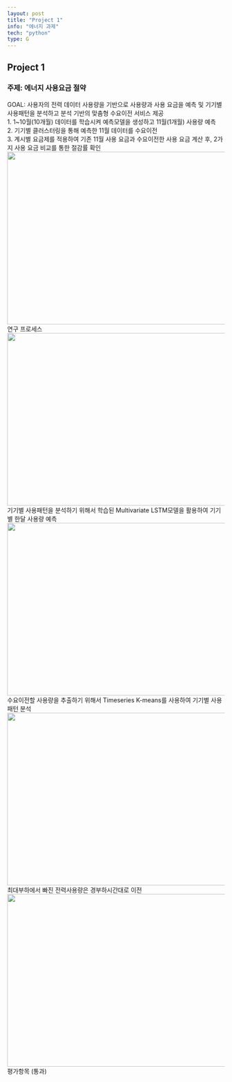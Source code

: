 ```yaml
---
layout: post
title: "Project 1"
info: "에너지 과제"
tech: "python"
type: G
---
```


## Project 1
### 주제: 에너지 사용요금 절약
GOAL: 사용자의 전력 데이터 사용량을 기반으로 사용량과 사용 요금을 예측 및 기기별 사용패턴을 분석하고 분석 기반의 맞춤형 수요이전 서비스 제공
<br/> 1. 1~10월(10개월) 데이터를 학습시켜 예측모델을 생성하고 11월(1개월) 사용량 예측
<br/> 2. 기기별 클러스터링을 통해 예측한 11월 데이터를 수요이전
<br/> 3. 계시별 요금제를 적용하여 기존 11월 사용 요금과 수요이전한 사용 요금 계산 후, 2가지 사용 요금 비교를 통한 절감률 확인
<br/> <img src = "https://github.com/kjhwan98/kjhwan98.github.io/assets/104756502/17ce2033-24ae-471d-9634-12facc16ed02" width="600" height="400"/>
<br/> 연구 프로세스
<br/> <img src = "https://github.com/kjhwan98/kjhwan98.github.io/assets/104756502/c003d547-0f88-4aba-ad97-8f84b937f9e5" width="600" height="400"/>
<br/> 기기별 사용패턴을 분석하기 위해서 학습된 Multivariate LSTM모델을 활용하여 기기별 한달 사용량 예측 
<br/> <img src = "https://github.com/kjhwan98/kjhwan98.github.io/assets/104756502/ec0bfc04-d070-4b1c-aac6-ae062a691ce6" width="600" height="400"/>
<br/> 수요이전할 사용량을 추출하기 위해서 Timeseries K-means를 사용하여 기기별 사용패턴 분석
<br/> <img src = "https://github.com/kjhwan98/kjhwan98.github.io/assets/104756502/55957df0-4e93-43bb-9172-5cf6a479f377" width="600" height="400"/>
<br/> 최대부하에서 빠진 전력사용량은 경부하시간대로 이전
<br/> <img src = "https://github.com/kjhwan98/kjhwan98.github.io/assets/104756502/939e2164-21d4-4197-8f89-93366b4e850d" width="600" height="400"/>
<br/> 평가항목 (통과)
